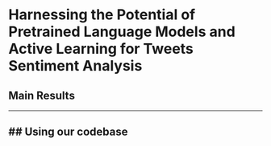 # Harnessing the Potential of Pretrained Language Models and Active Learning for Tweets Sentiment Analysis

## Main Results
---


## Using our codebase
---
